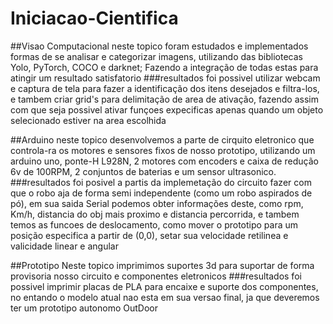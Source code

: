 # Iniciacao-Cientifica
##Visao Computacional
neste topico foram estudados e implementados formas de se analisar e categorizar imagens, utilizando das bibliotecas Yolo, PyTorch, COCO e darknet; Fazendo a integração de todas estas para atingir um resultado satisfatorio
###resultados
  foi possivel utilizar webcam e captura de tela para fazer a identificação dos itens desejados e filtra-los, e tambem criar grid's para delimitação de area de ativação, fazendo assim com que seja possivel ativar funçoes expecificas apenas quando um objeto selecionado estiver na area escolhida

##Arduino
neste topico desenvolvemos a parte de cirquito eletronico que controla-ra os motores e sensores fixos de nosso prototipo, utilizando um arduino uno, ponte-H L928N, 2 motores com encoders e caixa de redução 6v de 100RPM, 2 conjuntos de baterias e um sensor ultrasonico.
###resultados
  foi posivel a partis da implemetação do circuito fazer com que o robo aja de forma semi independente (como um robo aspirados de pó), em sua saida Serial podemos obter informações deste, como rpm, Km/h, distancia do obj mais proximo e distancia percorrida, e tambem temos as funcoes de deslocamento, como mover o prototipo para um posição especifica a partir de (0,0), setar sua velocidade retilinea e valicidade linear e angular

##Prototipo
Neste topico imprimimos suportes 3d para suportar de forma provisoria nosso circuito e componentes eletronicos
###resultados 
  foi possivel imprimir placas de PLA para encaixe e suporte dos componentes, no entando o modelo atual nao esta em sua versao final, ja que deveremos ter um prototipo autonomo OutDoor
